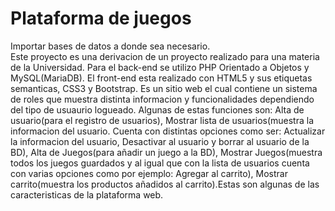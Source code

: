 # Plataforma de juegos 
Importar bases de datos a donde sea necesario.<br>
Este proyecto es una derivacion de un proyecto realizado para una materia de la Universidad. Para el back-end se utilizo PHP Orientado a Objetos y MySQL(MariaDB). El front-end esta realizado con HTML5 y sus etiquetas semanticas, CSS3 y Bootstrap. Es un sitio web el cual contiene un sistema de roles que muestra distinta informacion y funcionalidades dependiendo del tipo de usuaurio logueado. Algunas de estas funciones son: Alta de usuario(para el registro de usuarios), Mostrar lista de usuarios(muestra la informacion del usuario. Cuenta con distintas opciones como ser: Actualizar la informacion del usuario, Desactivar al usuario y borrar al usuario de la BD), Alta de Juegos(para añadir un juego a la BD), Mostrar Juegos(muestra todos los juegos guardados y al igual que con la lista de usuarios cuenta con varias opciones como por ejemplo: Agregar al carrito), Mostrar carrito(muestra los productos añadidos al carrito).Estas son algunas de las caracteristicas de la plataforma web.
